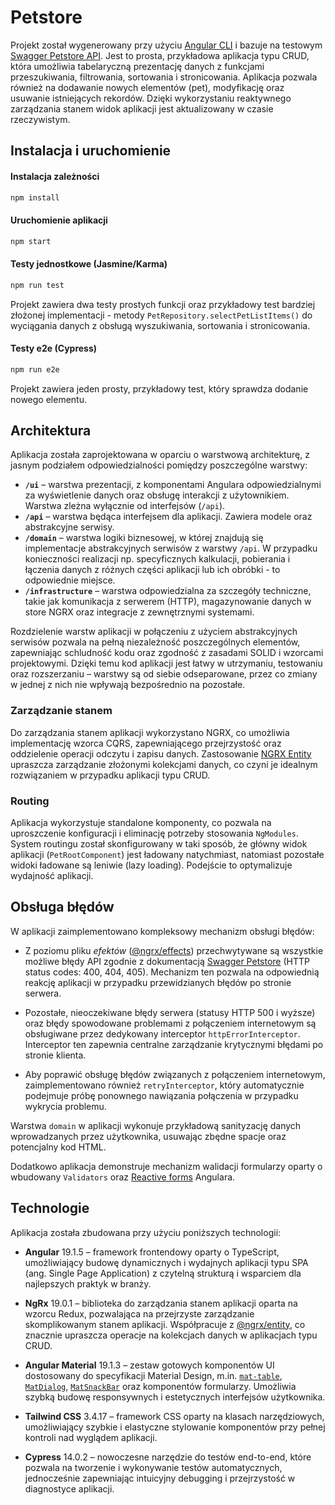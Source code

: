 # Petstore

Projekt został wygenerowany przy użyciu [Angular CLI](https://github.com/angular/angular-cli) i bazuje na testowym [Swagger Petstore API](https://petstore.swagger.io/#/store). Jest to prosta, przykładowa aplikacja typu CRUD, która umożliwia tabelaryczną prezentację danych z funkcjami przeszukiwania, filtrowania, sortowania i stronicowania. Aplikacja pozwala również na dodawanie nowych elementów (pet), modyfikację oraz usuwanie istniejących rekordów. Dzięki wykorzystaniu reaktywnego zarządzania stanem widok aplikacji jest aktualizowany w czasie rzeczywistym.

## Instalacja i uruchomienie

#### Instalacja zależności

```bash
npm install
```

#### Uruchomienie aplikacji

```bash
npm start
```

#### Testy jednostkowe (Jasmine/Karma)
```bash
npm run test
```
Projekt zawiera dwa testy prostych funkcji oraz przykładowy test bardziej złożonej implementacji - metody `PetRepository.selectPetListItems()` do wyciągania danych z obsługą wyszukiwania, sortowania i stronicowania.

#### Testy e2e (Cypress)
```bash
npm run e2e
```
Projekt zawiera jeden prosty, przykładowy test, który sprawdza dodanie nowego elementu.

## Architektura

Aplikacja została zaprojektowana w oparciu o warstwową architekturę, z jasnym podziałem odpowiedzialności pomiędzy poszczególne warstwy:

* **`/ui`** – warstwa prezentacji, z komponentami Angulara odpowiedzialnymi za wyświetlenie danych oraz obsługę interakcji z użytownikiem. Warstwa zleżna wyłącznie od interfejsów (`/api`). 
* **`/api`** – warstwa będąca interfejsem dla aplikacji. Zawiera modele oraz abstrakcyjne serwisy.
* **`/domain`** – warstwa logiki biznesowej, w której znajdują się implementacje abstrakcyjnych serwisów z warstwy `/api`. W przypadku konieczności realizacji np. specyficznych kalkulacji, pobierania i łączenia danych z różnych części aplikacji lub ich obróbki - to odpowiednie miejsce.  
* **`/infrastructure`** – warstwa odpowiedzialna za szczegóły techniczne, takie jak komunikacja z serwerem (HTTP), magazynowanie danych w store NGRX oraz integracje z zewnętrznymi systemami.

Rozdzielenie warstw aplikacji w połączeniu z użyciem abstrakcyjnych serwisów pozwala na pełną niezależność poszczególnych elementów, zapewniając schludność kodu oraz zgodność z zasadami SOLID i wzorcami projektowymi. Dzięki temu kod aplikacji jest łatwy w utrzymaniu, testowaniu oraz rozszerzaniu – warstwy są od siebie odseparowane, przez co zmiany w jednej z nich nie wpływają bezpośrednio na pozostałe.

### Zarządzanie stanem

Do zarządzania stanem aplikacji wykorzystano NGRX, co umożliwia implementację wzorca CQRS, zapewniającego przejrzystość oraz oddzielenie operacji odczytu i zapisu danych. Zastosowanie [NGRX Entity](https://ngrx.io/guide/entity) upraszcza zarządzanie złożonymi kolekcjami danych, co czyni je idealnym rozwiązaniem w przypadku aplikacji typu CRUD.

### Routing

Aplikacja wykorzystuje standalone komponenty, co pozwala na uproszczenie konfiguracji i eliminację potrzeby stosowania `NgModules`. System routingu został skonfigurowany w taki sposób, że główny widok aplikacji (`PetRootComponent`) jest ładowany natychmiast, natomiast pozostałe widoki ładowane są leniwie (lazy loading). Podejście to optymalizuje wydajność aplikacji.

## Obsługa błędów

W aplikacji zaimplementowano kompleksowy mechanizm obsługi błędów:

- Z poziomu pliku *efektów* ([@ngrx/effects](https://ngrx.io/guide/effects)) przechwytywane są wszystkie możliwe błędy API zgodnie z dokumentacją [Swagger Petstore](https://petstore.swagger.io/#/pet/) (HTTP status codes: 400, 404, 405). Mechanizm ten pozwala na odpowiednią reakcję aplikacji w przypadku przewidzianych błędów po stronie serwera.

- Pozostałe, nieoczekiwane błędy serwera (statusy HTTP 500 i wyższe) oraz błędy spowodowane problemami z połączeniem internetowym są obsługiwane przez dedykowany interceptor `httpErrorInterceptor`. Interceptor ten zapewnia centralne zarządzanie krytycznymi błędami po stronie klienta.

- Aby poprawić obsługę błędów związanych z połączeniem internetowym, zaimplementowano również `retryInterceptor`, który automatycznie podejmuje próbę ponownego nawiązania połączenia w przypadku wykrycia problemu.

Warstwa `domain` w aplikacji wykonuje przykładową sanityzację danych wprowadzanych przez użytkownika, usuwając zbędne spacje oraz potencjalny kod HTML.

Dodatkowo aplikacja demonstruje mechanizm walidacji formularzy oparty o wbudowany `Validators` oraz [Reactive forms](https://angular.dev/guide/forms/reactive-forms) Angulara.

## Technologie

Aplikacja została zbudowana przy użyciu poniższych technologii:

- **Angular** 19.1.5 – framework frontendowy oparty o TypeScript, umożliwiający budowę dynamicznych i wydajnych aplikacji typu SPA (ang. Single Page Application) z czytelną strukturą i wsparciem dla najlepszych praktyk w branży.

- **NgRx** 19.0.1 – biblioteka do zarządzania stanem aplikacji oparta na wzorcu Redux, pozwalająca na przejrzyste zarządzanie skomplikowanym stanem aplikacji. Współpracuje z [@ngrx/entity](https://ngrx.io/guide/entity), co znacznie upraszcza operacje na kolekcjach danych w aplikacjach typu CRUD.

- **Angular Material** 19.1.3 – zestaw gotowych komponentów UI dostosowany do specyfikacji Material Design, m.in. [`mat-table`](https://material.angular.io/components/table), [`MatDialog`](https://material.angular.io/components/dialog), [`MatSnackBar`](https://material.angular.io/components/snack-bar) oraz komponentów formularzy. Umożliwia szybką budowę responsywnych i estetycznych interfejsów użytkownika.

- **Tailwind CSS** 3.4.17 – framework CSS oparty na klasach narzędziowych, umożliwiający szybkie i elastyczne stylowanie komponentów przy pełnej kontroli nad wyglądem aplikacji.

- **Cypress** 14.0.2 – nowoczesne narzędzie do testów end-to-end, które pozwala na tworzenie i wykonywanie testów automatycznych, jednocześnie zapewniając intuicyjny debugging i przejrzystość w diagnostyce aplikacji.
